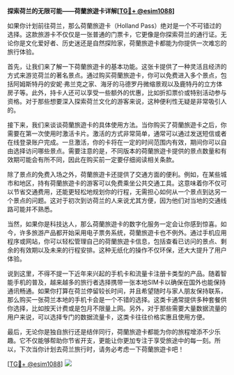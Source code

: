 **探索荷兰的无限可能——荷蘭旅遊卡详解[[TG💪+ @esim1088](https://t.me/s/esim1088)]**

如果你计划前往荷兰，那么荷蘭旅遊卡（Holland Pass）绝对是一个不可错过的选择。这款旅游卡不仅仅是一张普通的门票卡，它更像是你探索荷兰的通行证。无论你是文化爱好者、历史迷还是自然探险家，荷蘭旅遊卡都能为你提供一次难忘的旅行体验。

首先，让我们来了解一下荷蘭旅遊卡的基本功能。这张卡提供了一种灵活且经济的方式来游览荷兰的著名景点。通过购买荷蘭旅遊卡，你可以免费进入多个景点，包括阿姆斯特丹的安妮·弗兰克之家、海牙的马德罗丹微缩景观以及鹿特丹的立方体房子等。此外，持卡人还可以享受一些额外的优惠，比如折扣票价或特别活动参与资格。对于那些想要深入探索荷兰文化的游客来说，这种便利性无疑是非常吸引人的。

接下来，我们来谈谈荷蘭旅遊卡的具体使用方法。当你购买了荷蘭旅遊卡之后，你需要在第一次使用时激活卡片。激活的方式非常简单，通常可以通过发送短信或者在线登录账户完成。一旦激活，你的卡将在一定的时间范围内有效，期间你可以自由选择访问哪些景点。需要注意的是，不同版本的荷蘭旅遊卡提供的景点数量和有效期可能会有所不同，因此在购买前一定要仔细阅读相关条款。

除了景点的免费入场之外，荷蘭旅遊卡还提供了交通方面的便利。例如，在某些城市和地区，持有荷蘭旅遊卡的游客可以免费乘坐公共交通工具。这意味着你不仅可以节省交通费用，还能更轻松地规划你的行程，无需担心如何从一个景点到达另一个景点的问题。这对于初次到访荷兰的人来说尤其方便，因为他们对当地的交通线路可能并不熟悉。

当然，如果你是科技达人，那么荷蘭旅遊卡的数字化服务一定会让你感到惊喜。如今，许多旅游产品都开始采用电子票务系统，荷蘭旅遊卡也不例外。通过手机应用程序或网站，你可以轻松管理自己的荷蘭旅遊卡信息，包括查看已访问的景点、剩余的有效期以及未来的行程安排。这种无纸化的操作不仅环保，还大大提升了用户体验。

说到这里，不得不提一下近年来兴起的手机卡和流量卡注册卡类型的产品。随着智能手机的普及，越来越多的旅行者选择携带一张本地SIM卡以确保在国外也能保持通讯畅通。如果你打算在荷兰停留较长时间，并且希望随时与家人朋友保持联系，那么购买一张荷兰本地的手机卡会是一个不错的选择。这类卡通常提供多种套餐供你选择，比如按天计费或是包月不限量上网。另外，对于那些需要大量数据流量的用户来说，可以选择专门的数据流量卡，这类卡往往价格实惠且使用方便。

最后，无论你是独自旅行还是结伴同行，荷蘭旅遊卡都能为你的旅程增添不少乐趣。它不仅能够帮助你节省开支，更能让你更加专注于享受旅途中的每一刻。所以，下次当你计划去荷兰旅行时，请务必考虑一下荷蘭旅遊卡吧！

[[TG💪+ @esim1088](https://t.me/s/esim1088)] ![](https://i.postimg.cc/4NQfJmqS/Snipaste-2025-05-13-00-14-12.png)